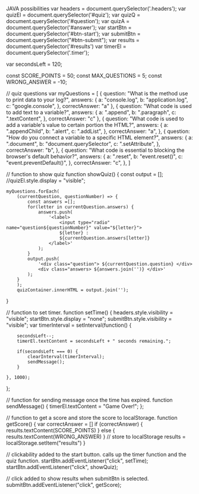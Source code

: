 JAVA possibilities
var headers = document.querySelector('.headers');
var quizEl = document.querySelector('#quiz');
var quizQ = document.querySelector('#question');
var quizA = document.querySelector('#answer');
var startBtn = document.querySelector('#btn-start');
var submitBtn = document.querySelector("#btn-submit");
var results = document.querySelector('#results')
var timerEl = document.querySelector('.timer');

var secondsLeft = 120;

const SCORE_POINTS = 50;
const MAX_QUESTIONS = 5; 
const WRONG_ANSWER = -10;


// quiz questions
var myQuestions = [
    {
        question: "What is the method use to print data to your log?",
        answers: {
            a: "console.log",
            b: "application.log",
            c: "google.console",
        },
        correctAnswer: "a"
    },
    {
        question: "What code is used to add text to a variable?",
        answers: {
            a: ".append",
            b: ".paragraph",
            c: ".textContent",
        },
        correctAnswer: "c"
    },
    {
        question: "What code is used to add a variable's value to certain portion the HTML?",
        answers: {
            a: ".appendChild",
            b: ".alert",
            c: ".addList",
        },
        correctAnswer: "a",
    },
    {
        question: "How do you connect a variable to a specific HTML element?",
        answers: {
            a: ".document",
            b: "document.querySelector",
            c: ".setAttribute",
        },
        correctAnswer: "b",
    },
    {
        question: "What code is essential to blocking the browser's default behavior?",
        answers: {
            a: ".reset",
            b: "event.reset()",
            c: "event.preventDefault()",
        },
        correctAnswer: "c",
    },
]


// function to show quiz 
function showQuiz() {
    const output = [];
    //quizEl.style.display = "visible";

    myQuestions.forEach(
        (currentQuestion, questionNumber) => {
            const answers =[];
            for(letter in currentQuestion.answers) {
                answers.push(
                    '<label>
                        <input type="radio" name="question${questionNumber}" value="${letter}">
                        ${letter} :
                        ${currentQuestion.answers[letter]}
                    </label>'
                );
            }
            output.push(
                '<div class="question"> ${currentQuestion.question} </div>
                <div class="answers> ${answers.join('')} </div>'
            );
        }
        );
        quizContainer.innerHTML = output.join('');

}


// function to set timer. 
function setTime() {
    headers.style.visibility = "visible";
    startBtn.style.display = "none";
    submitBtn.style.visibility = "visible";
    var timerInterval = setInterval(function() {
        
        secondsLeft--;
        timerEl.textContent = secondsLeft + " seconds remaining.";

        if(secondsLeft === 0) {
            clearInterval(timerInterval);
            sendMessage();
        }

    }, 1000);
};

// function for sending message once the time has expired. 
function sendMessage() {
    timerEl.textContent = "Game Over!";
};


// function to get a score and store the score to localStorage.
function getScore() {
    var correctAnswer = []
    if (correctAnswer) {
        results.textContent(SCORE_POINTS)
    }
    else {
        results.textContent(WRONG_ANSWER)
    }
// store to localStorage
    results = localStorage.setItem("results")
}

// clickability added to the start button. calls up the timer function and the quiz function.
startBtn.addEventListener("click", setTime);
startBtn.addEventListener("click", showQuiz);

// click added to show results when submitBtn is selected. 
submitBtn.addEventListener("click", getScore);
